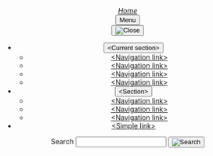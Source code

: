 <header class="usa-header usa-header--extended">
  <div class="usa-navbar">
    <div class="usa-logo" id="-logo">
      <em class="usa-logo__text"><a href="/" title="Home">Home</a></em>
    </div>
    <button type="button" class="usa-menu-btn">Menu</button>
  </div>
  <nav aria-label="Primary navigation" class="usa-nav">
    <div class="usa-nav__inner">
      <button type="button" class="usa-nav__close">
        <img src="/assets/img/usa-icons/close.svg" role="img" alt="Close" />
      </button>
      <ul class="usa-nav__primary usa-accordion">
        <li class="usa-nav__primary-item">
          <button
            type="button"
            class="usa-accordion__button usa-nav__link usa-current"
            aria-expanded="false"
            aria-controls="extended-nav-section-one"
          >
            <span>&lt;Current section&gt;</span>
          </button>
          <ul id="extended-nav-section-one" class="usa-nav__submenu">
            <li class="usa-nav__submenu-item">
              <a href=""><span>&lt;Navigation link&gt;</span></a>
            </li>
            <li class="usa-nav__submenu-item">
              <a href=""><span>&lt;Navigation link&gt;</span></a>
            </li>
            <li class="usa-nav__submenu-item">
              <a href=""><span>&lt;Navigation link&gt;</span></a>
            </li>
            <li class="usa-nav__submenu-item">
              <a href=""><span>&lt;Navigation link&gt;</span></a>
            </li>
          </ul>
        </li>
        <li class="usa-nav__primary-item">
          <button
            type="button"
            class="usa-accordion__button usa-nav__link"
            aria-expanded="false"
            aria-controls="extended-nav-section-two"
          >
            <span>&lt;Section&gt;</span>
          </button>
          <ul id="extended-nav-section-two" class="usa-nav__submenu">
            <li class="usa-nav__submenu-item">
              <a href=""><span>&lt;Navigation link&gt;</span></a>
            </li>
            <li class="usa-nav__submenu-item">
              <a href=""><span>&lt;Navigation link&gt;</span></a>
            </li>
            <li class="usa-nav__submenu-item">
              <a href=""><span>&lt;Navigation link&gt;</span></a>
            </li>
          </ul>
        </li>
        <li class="usa-nav__primary-item">
          <a href="" class="usa-nav-link"><span>&lt;Simple link&gt;</span></a>
        </li>
      </ul>
      <div class="usa-nav__secondary">
        <ul class="usa-nav__secondary-links"></ul>
        <section aria-label="Search component">
          <form class="usa-search usa-search--small" role="search">
            <label class="usa-sr-only" for="search-field">Search</label>
            <input
              class="usa-input"
              id="search-field"
              type="search"
              name="search"
            />
            <button class="usa-button" type="submit">
              <img
                src="/assets/img/usa-icons-bg/search--white.svg"
                class="usa-search__submit-icon"
                alt="Search"
              />
            </button>
          </form>
        </section>
      </div>
    </div>
  </nav>
</header>